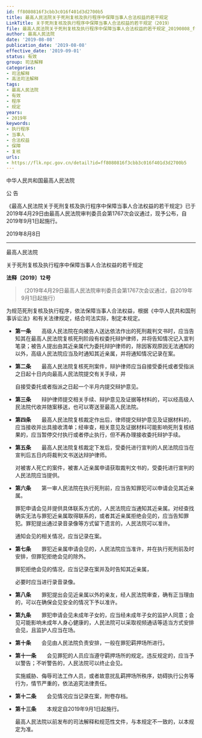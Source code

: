 ```yaml
---
id: ff8080816f3cbb3c016f401d3d2700b5
title: 最高人民法院关于死刑复核及执行程序中保障当事人合法权益的若干规定
LinkTitle: 关于死刑复核及执行程序中保障当事人合法权益的若干规定（2019）
file: 最高人民法院关于死刑复核及执行程序中保障当事人合法权益的若干规定_20190808_ff8080816f3cbb3c016f401d3d2700b5.docx
author: 最高人民法院
date: '2019-08-08'
publication_date: '2019-08-08'
effective_date: '2019-09-01'
status: 有效
group: 司法解释
categories:
- 司法解释
- 高法司法解释
tags:
- 最高人民法院
- 有效
- 程序
- 规定
years:
- 2019年
keywords:
- 执行程序
- 当事人
- 合法权益
- 保障
- 复核
urls:
- https://flk.npc.gov.cn/detail?id=ff8080816f3cbb3c016f401d3d2700b5
---
```


中华人民共和国最高人民法院

公 告

《最高人民法院关于死刑复核及执行程序中保障当事人合法权益的若干规定》已于2019年4月29日由最高人民法院审判委员会第1767次会议通过，现予公布，自2019年9月1日起施行。

2019年8月8日

---

最高人民法院

关于死刑复核及执行程序中保障当事人合法权益的若干规定

**法释〔2019〕12号**

> （2019年4月29日最高人民法院审判委员会第1767次会议通过，自2019年9月1日起施行）

为规范死刑复核及执行程序，依法保障当事人合法权益，根据《中华人民共和国刑事诉讼法》和有关法律规定，结合司法实际，制定本规定。

- **第一条**　　高级人民法院在向被告人送达依法作出的死刑裁判文书时，应当告知其在最高人民法院复核死刑阶段有权委托辩护律师，并将告知情况记入宣判笔录；被告人提出由其近亲属代为委托辩护律师的，除因客观原因无法通知的以外，高级人民法院应当及时通知其近亲属，并将通知情况记录在案。

- **第二条**　　最高人民法院复核死刑案件，辩护律师应当自接受委托或者受指派之日起十日内向最高人民法院提交有关手续，并

  自接受委托或者指派之日起一个半月内提交辩护意见。

- **第三条**　　辩护律师提交相关手续、辩护意见及证据等材料的，可以经高级人民法院代收并随案移送，也可以寄送至最高人民法院。

- **第四条**　　最高人民法院复核裁定作出后，律师提交辩护意见及证据材料的，应当接收并出具接收清单；经审查，相关意见及证据材料可能影响死刑复核结果的，应当暂停交付执行或者停止执行，但不再办理接收委托辩护手续。

- **第五条**　　最高人民法院复核裁定下发后，受委托进行宣判的人民法院应当在宣判后五日内将裁判文书送达辩护律师。

  对被害人死亡的案件，被害人近亲属申请获取裁判文书的，受委托进行宣判的人民法院应当提供。

- **第六条**　　第一审人民法院在执行死刑前，应当告知罪犯可以申请会见其近亲属。

  罪犯申请会见并提供具体联系方式的，人民法院应当通知其近亲属。对经查找确实无法与罪犯近亲属取得联系的，或者其近亲属拒绝会见的，应当告知罪犯。罪犯提出通过录音录像等方式留下遗言的，人民法院可以准许。

  通知会见的相关情况，应当记录在案。

- **第七条**　　罪犯近亲属申请会见的，人民法院应当准许，并在执行死刑前及时安排，但罪犯拒绝会见的除外。

  罪犯拒绝会见的情况，应当记录在案并及时告知其近亲属，

  必要时应当进行录音录像。

- **第八条**　　罪犯提出会见近亲属以外的亲友，经人民法院审查，确有正当理由的，可以在确保会见安全的情况下予以准许。

- **第九条**　　罪犯申请会见未成年子女的，应当经未成年子女的监护人同意；会见可能影响未成年人身心健康的，人民法院可以采取视频通话等适当方式安排会见，且监护人应当在场。

- **第十条**　　会见由人民法院负责安排，一般在罪犯羁押场所进行。

- **第十一条**　　会见罪犯的人员应当遵守羁押场所的规定。违反规定的，应当予以警告；不听警告的，人民法院可以终止会见。

  实施威胁、侮辱司法工作人员，或者故意扰乱羁押场所秩序，妨碍执行公务等行为，情节严重的，依法追究法律责任。

- **第十二条**　　会见情况应当记录在案，附卷存档。

- **第十三条**　　本规定自2019年9月1日起施行。

  最高人民法院以前发布的司法解释和规范性文件，与本规定不一致的，以本规定为准。
